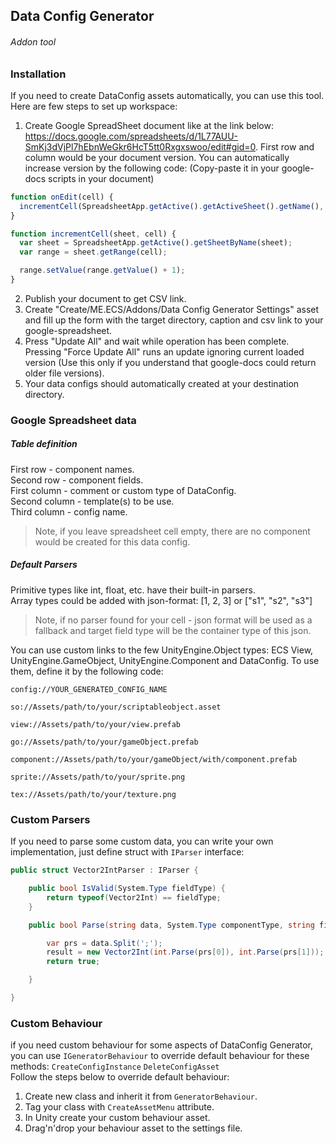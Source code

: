 ## Data Config Generator
###### Addon tool

### Installation

If you need to create DataConfig assets automatically, you can use this tool.
Here are few steps to set up workspace:
1. Create Google SpreadSheet document like at the link below:
https://docs.google.com/spreadsheets/d/1L77AUU-SmKj3dVjPl7hEbnWeGkr6HcT5tt0Rxgxswoo/edit#gid=0.
First row and column would be your document version. You can automatically increase version by the following code: (Copy-paste it in your google-docs scripts in your document)
```js
function onEdit(cell) {
  incrementCell(SpreadsheetApp.getActive().getActiveSheet().getName(), "A1:A1");
}

function incrementCell(sheet, cell) {
  var sheet = SpreadsheetApp.getActive().getSheetByName(sheet);
  var range = sheet.getRange(cell);

  range.setValue(range.getValue() + 1);
}
```
2. Publish your document to get CSV link.
3. Create "Create/ME.ECS/Addons/Data Config Generator Settings" asset and fill up the form with the target directory, caption and csv link to your google-spreadsheet.
4. Press "Update All" and wait while operation has been complete. Pressing "Force Update All" runs an update ignoring current loaded version (Use this only if you understand that google-docs could return older file versions).
5. Your data configs should automatically created at your destination directory.

### Google Spreadsheet data

##### Table definition
First row - component names.<br>
Second row - component fields.<br>
First column - comment or custom type of DataConfig.<br>
Second column - template(s) to be use.<br>
Third column - config name.<br>

> Note, if you leave spreadsheet cell empty, there are no component would be created for this data config.

##### Default Parsers
Primitive types like int, float, etc. have their built-in parsers.<br>
Array types could be added with json-format: [1, 2, 3] or ["s1", "s2", "s3"]<br>

> Note, if no parser found for your cell - json format will be used as a fallback and target field type will be the container type of this json.

You can use custom links to the few UnityEngine.Object types: ECS View, UnityEngine.GameObject, UnityEngine.Component and DataConfig. To use them, define it by the following code:<br>
```
config://YOUR_GENERATED_CONFIG_NAME
```
```
so://Assets/path/to/your/scriptableobject.asset
```
```
view://Assets/path/to/your/view.prefab
```
```
go://Assets/path/to/your/gameObject.prefab
```
```
component://Assets/path/to/your/gameObject/with/component.prefab
```
```
sprite://Assets/path/to/your/sprite.png
```
```
tex://Assets/path/to/your/texture.png
```

### Custom Parsers

If you need to parse some custom data, you can write your own implementation, just define struct with ```IParser``` interface:
```csharp
public struct Vector2IntParser : IParser {

    public bool IsValid(System.Type fieldType) {
        return typeof(Vector2Int) == fieldType;
    }

    public bool Parse(string data, System.Type componentType, string fieldName, System.Type fieldType, out object result) {

        var prs = data.Split(';');
        result = new Vector2Int(int.Parse(prs[0]), int.Parse(prs[1]));
        return true;

    }

}
```

### Custom Behaviour

if you need custom behaviour for some aspects of DataConfig Generator, you can use ```IGeneratorBehaviour``` to override default behaviour for these methods:
```CreateConfigInstance```
```DeleteConfigAsset```
<br>
Follow the steps below to override default behaviour:
1. Create new class and inherit it from ```GeneratorBehaviour```.
2. Tag your class with ```CreateAssetMenu``` attribute.
3. In Unity create your custom behaviour asset.
4. Drag'n'drop your behaviour asset to the settings file.
